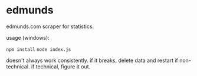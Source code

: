 # edmunds

edmunds.com scraper for statistics.

usage (windows):

`npm install`
`node index.js`

doesn't always work consistently. if it breaks, delete data and restart if non-technical. if technical, figure it out.